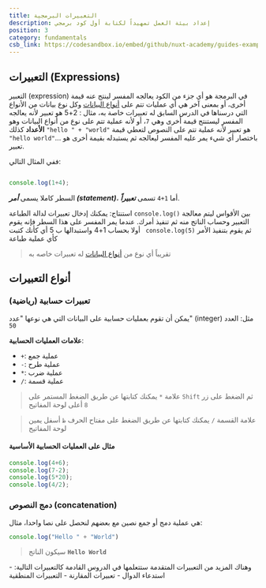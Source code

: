 ```yaml
---
title: التعبيرات البرمجية
description: إعداد بيئة العمل تمهيداً لكتابة أول كود برمجي
position: 3
category: fundamentals
csb_link: https://codesandbox.io/embed/github/nuxt-academy/guides-examples/tree/master/01_get_started/01_installation?fontsize=14&hidenavigation=1&theme=dark
---
```


## التعبيرات (Expressions)
التعبير (expression) في البرمجة هو أي جزء من الكود يعالجه المفسر لينتج عنه قيمة أخرى، أو بمعنى آخر هي أي عمليات تتم على [أنواع البيانات](/tutorials/algorithms/fundamentals/datatypes) وكل نوع بيانات من اﻷنواع التي درسناها في الدرس السابق له تعبيرات خاصة به، مثال : 2+5 هو تعبير لأنه يعالجه المفسر ليستنتج قيمة أخرى وهي `7`، أو ﻷنه عملية تتم على نوع من أنواع البيانات وهو **الأعداد** كذلك `"hello " + "world"` هو تعبير لأنه عملية تتم على النصوص لتعطي قيمة `"hello world"`... باختصار أي شيء يمر عليه المفسر ليعالجه ثم يستبدله بقيمة أخرى هو تعبير.

ففي المثال التالي:
```js

console.log(1+4);
```

السطر كاملا يسمى ***أمر (statement)***، أما `1+4` تسمى ***تعبيراً***.

<base-alert type="info">

استنتاج: يمكنك إدخال تعبيرات لدالة الطباعة `console.log()` بين الأقواس ليتم معالجة التعبير وحساب الناتج منه ثم تنفيذ أمرك.
عندما يمر المفسر على هذا السطر فإنه يقوم أولا بحساب 1+4 واستبدالها ب 5 أي كأنك كتبت ` console.log(5)` ثم يقوم بتنفيذ الأمر كأي عملية طباعة

</base-alert>

> تقريباً أي نوع من [أنواع البيانات](/tutorials/algorithms/fundamentals/datatypes) له تعبيرات خاصه به

## أنواع التعبيرات
### تعبيرات حسابية (رياضية)
يمكن أن تقوم بعمليات حسابية على البيانات التي هي نوعها "عدد" (integer) مثل: العدد `50`

**علامات العمليات الحسابية**:

- `+`: عملية جمع
- `-`: عملية طرح
- `*`: عملية ضرب
- `/`: عملية قسمة

> علامة `*` يمكنك كتابتها عن طريق  الضغط المستمر على `Shift` ثم الضغط على زر `8` أعلى لوحة المفاتيح

> علامة القسمة `/` يمكنك كتابتها عن طريق الضغط على مفتاح الحرف `ظ` أسفل يمين لوحة المفاتيح

#### مثال على العمليات الحسابية اﻷساسية
```js
console.log(4+6);
console.log(7-2);
console.log(5*20);
console.log(4/2);
```


### دمج النصوص (concatenation)
هي عملية دمج أو جمع نصين مع بعضهم لنحصل على نصا واحدا، مثال:
```js
console.log("Hello " + "World")
```
> سيكون الناتج **`Hello World`**


<base-alert type="next">
وهناك المزيد من التعبيرات المتقدمة ستتعلمها في الدروس القادمة كالتعبيرات التالية:
- استدعاء الدوال
- تعبيرات المقارنة
- التعبيرات المنطقية
</base-alert>
